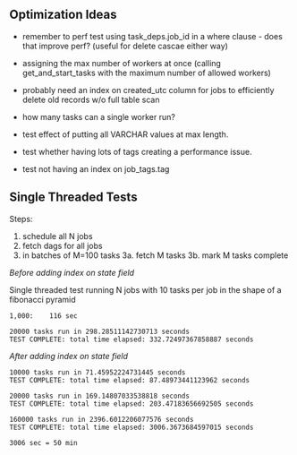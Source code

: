 ## Optimization Ideas

* remember to perf test using task_deps.job_id in a where clause - does that improve perf?  (useful for delete cascae either way)
* assigning the max number of workers at once (calling get_and_start_tasks with the maximum number of allowed workers)
* probably need an index on created_utc column for jobs to efficiently delete old records w/o full table scan

* how many tasks can a single worker run?
* test effect of putting all VARCHAR values at max length.
* test whether having lots of tags creating a performance issue.
* test not having an index on job_tags.tag

## Single Threaded Tests

Steps:
1. schedule all N jobs
2. fetch dags for all jobs
3. in batches of M=100 tasks
3a. fetch M tasks
3b. mark M tasks complete

*Before adding index on state field*

Single threaded test running N jobs with 10 tasks per job in the shape of a fibonacci pyramid

```
1,000:    116 sec

20000 tasks run in 298.28511142730713 seconds
TEST COMPLETE: total time elapsed: 332.72497367858887 seconds
```


*After adding index on state field*

```
10000 tasks run in 71.45952224731445 seconds
TEST COMPLETE: total time elapsed: 87.48973441123962 seconds

20000 tasks run in 169.14807033538818 seconds
TEST COMPLETE: total time elapsed: 203.47183656692505 seconds

160000 tasks run in 2396.6012206077576 seconds
TEST COMPLETE: total time elapsed: 3006.3673684597015 seconds

3006 sec = 50 min
```

